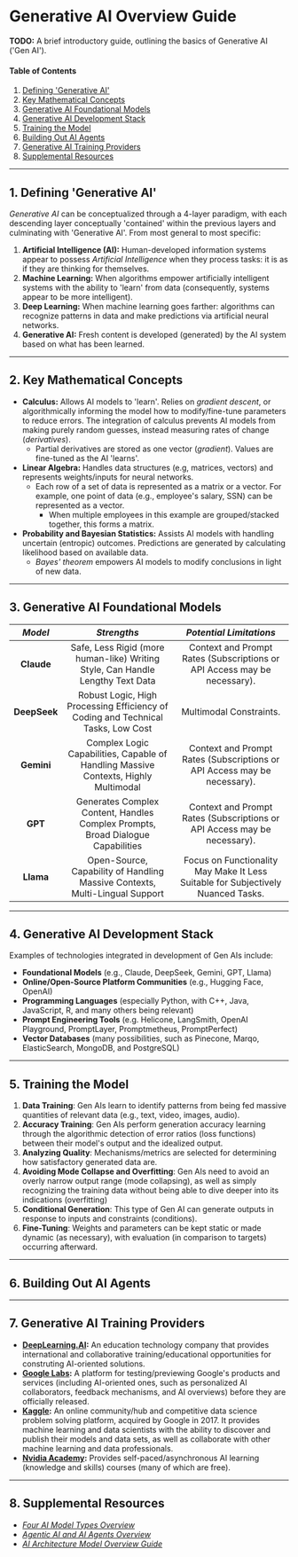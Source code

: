 # Generative AI Overview Guide

**TODO:** A brief introductory guide, outlining the basics of Generative AI ('Gen AI').

#### Table of Contents

1. [Defining 'Generative AI'](#defining)
2. [Key Mathematical Concepts](#keyconcepts)
3. [Generative AI Foundational Models](#models)
4. [Generative AI Development Stack](#stack)
5. [Training the Model](#training)
6. [Building Out AI Agents](#building)
7. [Generative AI Training Providers](#materials)
8. [Supplemental Resources](#supplemental)

<hr />

## 1. <a name="defining">Defining 'Generative AI'</a>

*Generative AI* can be conceptualized through a 4-layer paradigm, with each descending layer conceptually 'contained' within the previous layers and culminating with 'Generative AI'. From most general to most specific:

1) **Artificial Intelligence (AI):** Human-developed information systems appear to possess *Artificial Intelligence* when they process tasks: it is as if they are thinking for themselves.
2) **Machine Learning:** When algorithms empower artificially intelligent systems with the ability to 'learn' from data (consequently, systems appear to be more intelligent).
3) **Deep Learning:** When machine learning goes farther: algorithms can recognize patterns in data and make predictions via artificial neural networks.
4) **Generative AI:** Fresh content is developed (generated) by the AI system based on what has been learned.

<hr />

## 2. <a name="keyconcepts">Key Mathematical Concepts</a>

* **Calculus:** Allows AI models to 'learn'. Relies on *gradient descent*, or algorithmically informing the model how to modify/fine-tune parameters to reduce errors. The integration of calculus prevents AI models from making purely random guesses, instead measuring rates of change (*derivatives*).
  + Partial derivatives are stored as one vector (*gradient*). Values are fine-tuned as the AI 'learns'.
* **Linear Algebra:** Handles data structures (e.g, matrices, vectors) and represents weights/inputs for neural networks.
  + Each row of a set of data is represented as a matrix or a vector. For example, one point of data (e.g., employee's salary, SSN) can be represented as a vector.
    - When multiple employees in this example are grouped/stacked together, this forms a matrix.
* **Probability and Bayesian Statistics:** Assists AI models with handling uncertain (entropic) outcomes. Predictions are generated by calculating likelihood based on available data.
  + *Bayes' theorem* empowers AI models to modify conclusions in light of new data.

<hr />

## 3. <a name="models">Generative AI Foundational Models</a>

| *Model* | *Strengths* | *Potential Limitations* |
| :---: | :---: | :----: |
| **Claude** | Safe, Less Rigid (more human-like) Writing Style, Can Handle Lengthy Text Data | Context and Prompt Rates (Subscriptions or API Access may be necessary). |
| **DeepSeek** | Robust Logic, High Processing Efficiency of Coding and Technical Tasks, Low Cost | Multimodal Constraints. |
| **Gemini** | Complex Logic Capabilities, Capable of Handling Massive Contexts, Highly Multimodal | Context and Prompt Rates (Subscriptions or API Access may be necessary). |
| **GPT** | Generates Complex Content, Handles Complex Prompts, Broad Dialogue Capabilities | Context and Prompt Rates (Subscriptions or API Access may be necessary). |
| **Llama** | Open-Source, Capability of Handling Massive Contexts, Multi-Lingual Support | Focus on Functionality May Make It Less Suitable for Subjectively Nuanced Tasks. |

<hr />

## 4. <a name="stack">Generative AI Development Stack</a>

Examples of technologies integrated in development of Gen AIs include:

* **Foundational Models** (e.g., Claude, DeepSeek, Gemini, GPT, Llama)
* **Online/Open-Source Platform Communities** (e.g., Hugging Face, OpenAI)
* **Programming Languages** (especially Python, with C++, Java, JavaScript, R, and many others being relevant)
* **Prompt Engineering Tools** (e.g. Helicone, LangSmith, OpenAI Playground, PromptLayer, Promptmetheus, PromptPerfect)
* **Vector Databases** (many possibilities, such as Pinecone, Marqo, ElasticSearch, MongoDB, and PostgreSQL)

<hr />

## 5. <a name="training">Training the Model</a>

1) **Data Training**: Gen AIs learn to identify patterns from being fed massive quantities of relevant data (e.g., text, video, images, audio).
2) **Accuracy Training**: Gen AIs perform generation accuracy learning through the algorithmic detection of error ratios (loss functions) between their model's output and the idealized output.
3) **Analyzing Quality**: Mechanisms/metrics are selected for determining how satisfactory generated data are.
4) **Avoiding Mode Collapse and Overfitting**: Gen AIs need to avoid an overly narrow output range (mode collapsing), as well as simply recognizing the training data without being able to dive deeper into its indications (overfitting)
5) **Conditional Generation**: This type of Gen AI can generate outputs in response to inputs and constraints (conditions).
6) **Fine-Tuning**: Weights and parameters can be kept static or made dynamic (as necessary), with evaluation (in comparison to targets) occurring afterward.

<hr />

## 6. <a name="building">Building Out AI Agents</a>

<hr />

## 7. <a name="materials">Generative AI Training Providers</a>

* **[DeepLearning.AI](https://www.deeplearning.ai/):** An education technology company that provides international and collaborative training/educational opportunities for construting AI-oriented solutions.
* **[Google Labs](https://labs.google/):** A platform for testing/previewing Google's products and services (including AI-oriented ones, such as personalized AI collaborators, feedback mechanisms, and AI overviews) before they are officially released.
* **[Kaggle](https://www.kaggle.com/):** An online community/hub and competitive data science problem solving platform, acquired by Google in 2017. It provides machine learning and data scientists with the ability to discover and publish their models and data sets, as well as collaborate with other machine learning and data professionals.
* **[Nvidia Academy](https://academy.nvidia.com/en/):** Provides self-paced/asynchronous AI learning (knowledge and skills) courses (many of which are free).

<hr />

## 8. <a name="supplemental">Supplemental Resources</a>

* *[Four AI Model Types Overview](https://github.com/chaseofthejungle/four-ai-models-overview)*
* *[Agentic AI and AI Agents Overview](https://github.com/chaseofthejungle/agentic-ai-and-ai-agents-overview)*
* *[AI Architecture Model Overview Guide](https://github.com/chaseofthejungle/AI-Architecture-Model-Overview)*
